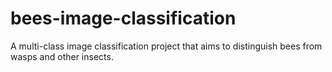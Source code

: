 # bees-image-classification
A multi-class image classification project that aims to distinguish bees from wasps and other insects. 
